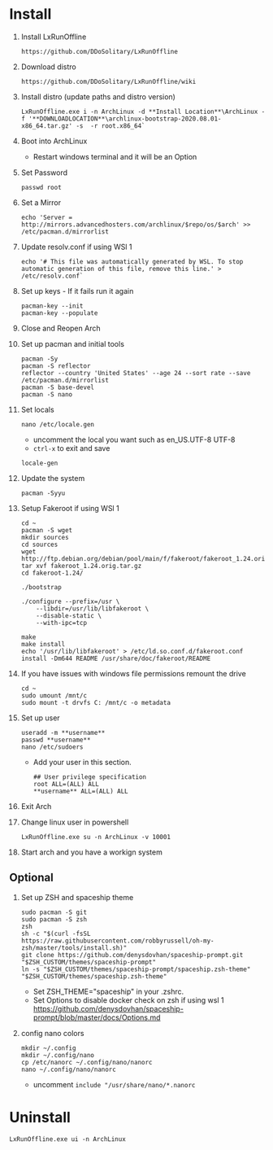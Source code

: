 # Install
1. Install LxRunOffline
	```
	https://github.com/DDoSolitary/LxRunOffline
	```

2. Download distro
	```
	https://github.com/DDoSolitary/LxRunOffline/wiki
	```

3. Install distro (update paths and distro version)
	```
	LxRunOffline.exe i -n ArchLinux -d **Install Location**\ArchLinux -f '**DOWNLOADLOCATION**\archlinux-bootstrap-2020.08.01-x86_64.tar.gz' -s  -r root.x86_64`
	```

4. Boot into ArchLinux
	- Restart windows terminal and it will be an Option

5. Set Password
	```
	passwd root
	```

6. Set a Mirror
	```
	echo 'Server = http://mirrors.advancedhosters.com/archlinux/$repo/os/$arch' >> /etc/pacman.d/mirrorlist
	```

7. Update resolv.conf if using WSl 1
	```
	echo '# This file was automatically generated by WSL. To stop automatic generation of this file, remove this line.' > /etc/resolv.conf`
	```

8. Set up keys - If it fails run it again
	```
	pacman-key --init
	pacman-key --populate
	```

9. Close and Reopen Arch

10. Set up pacman and initial tools
	```
	pacman -Sy
	pacman -S reflector
	reflector --country 'United States' --age 24 --sort rate --save /etc/pacman.d/mirrorlist
	pacman -S base-devel
	pacman -S nano
	```

11. Set locals
	```
    nano /etc/locale.gen
	```
    - uncomment the local you want such as en_US.UTF-8 UTF-8
	- `ctrl-x` to exit and save
    ```
	locale-gen
	```

12. Update the system
	```
	pacman -Syyu
	```

13. Setup Fakeroot if using WSl 1
	```
	cd ~
	pacman -S wget
	mkdir sources
	cd sources
	wget http://ftp.debian.org/debian/pool/main/f/fakeroot/fakeroot_1.24.orig.tar.gz
	tar xvf fakeroot_1.24.orig.tar.gz
	cd fakeroot-1.24/

	./bootstrap

  	./configure --prefix=/usr \
    	--libdir=/usr/lib/libfakeroot \
    	--disable-static \
    	--with-ipc=tcp

	make
	make install
	echo '/usr/lib/libfakeroot' > /etc/ld.so.conf.d/fakeroot.conf
	install -Dm644 README /usr/share/doc/fakeroot/README
	```

14. If you have issues with windows file permissions remount the drive
	```
	cd ~
    sudo umount /mnt/c
    sudo mount -t drvfs C: /mnt/c -o metadata
	```

15. Set up user
	```
	useradd -m **username**
    passwd **username**
	nano /etc/sudoers
	```
	- Add your user in this section.
		```
		## User privilege specification
		root ALL=(ALL) ALL
		**username** ALL=(ALL) ALL
		```

16. Exit Arch

17. Change linux user in powershell
	```
	LxRunOffline.exe su -n ArchLinux -v 10001
	```

18. Start arch and you have a workign system

## Optional
1. Set up ZSH and spaceship theme
	```
	sudo pacman -S git
	sudo pacman -S zsh
    zsh
	sh -c "$(curl -fsSL https://raw.githubusercontent.com/robbyrussell/oh-my-zsh/master/tools/install.sh)"
	git clone https://github.com/denysdovhan/spaceship-prompt.git "$ZSH_CUSTOM/themes/spaceship-prompt"
    ln -s "$ZSH_CUSTOM/themes/spaceship-prompt/spaceship.zsh-theme" "$ZSH_CUSTOM/themes/spaceship.zsh-theme"
	```
    - Set ZSH_THEME="spaceship" in your .zshrc.
	- Set Options to disable docker check on zsh if using wsl 1  https://github.com/denysdovhan/spaceship-prompt/blob/master/docs/Options.md

2. config nano colors
	```
    mkdir ~/.config
    mkdir ~/.config/nano
    cp /etc/nanorc ~/.config/nano/nanorc
    nano ~/.config/nano/nanorc
    ```
	- uncomment `include "/usr/share/nano/*.nanorc`

# Uninstall
```
LxRunOffline.exe ui -n ArchLinux
```